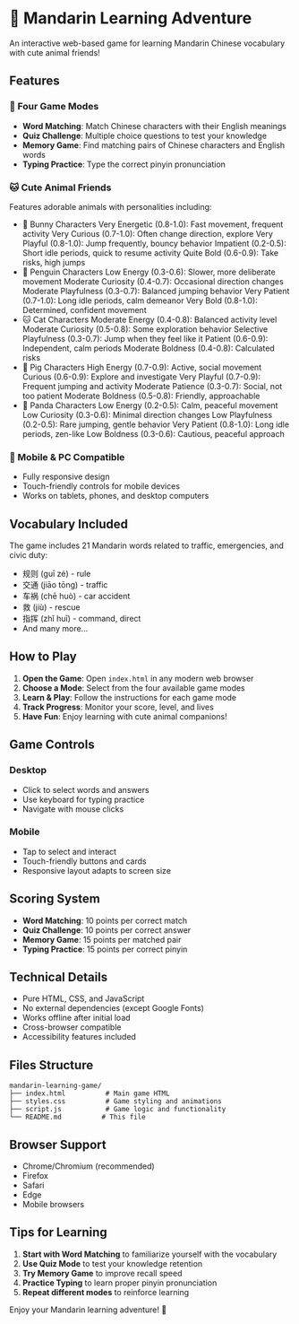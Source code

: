 # 🐾 Mandarin Learning Adventure

An interactive web-based game for learning Mandarin Chinese vocabulary with cute animal friends!

## Features

### 🎯 Four Game Modes
- **Word Matching**: Match Chinese characters with their English meanings
- **Quiz Challenge**: Multiple choice questions to test your knowledge
- **Memory Game**: Find matching pairs of Chinese characters and English words
- **Typing Practice**: Type the correct pinyin pronunciation

### 🐱 Cute Animal Friends
Features adorable animals with personalities including:
- 🐰 Bunny Characters
Very Energetic (0.8-1.0): Fast movement, frequent activity
Very Curious (0.7-1.0): Often change direction, explore
Very Playful (0.8-1.0): Jump frequently, bouncy behavior
Impatient (0.2-0.5): Short idle periods, quick to resume activity
Quite Bold (0.6-0.9): Take risks, high jumps
- 🐧 Penguin Characters
Low Energy (0.3-0.6): Slower, more deliberate movement
Moderate Curiosity (0.4-0.7): Occasional direction changes
Moderate Playfulness (0.3-0.7): Balanced jumping behavior
Very Patient (0.7-1.0): Long idle periods, calm demeanor
Very Bold (0.8-1.0): Determined, confident movement
- 🐱 Cat Characters
Moderate Energy (0.4-0.8): Balanced activity level
Moderate Curiosity (0.5-0.8): Some exploration behavior
Selective Playfulness (0.3-0.7): Jump when they feel like it
Patient (0.6-0.9): Independent, calm periods
Moderate Boldness (0.4-0.8): Calculated risks
- 🐷 Pig Characters
High Energy (0.7-0.9): Active, social movement
Curious (0.6-0.9): Explore and investigate
Very Playful (0.7-0.9): Frequent jumping and activity
Moderate Patience (0.3-0.7): Social, not too patient
Moderate Boldness (0.5-0.8): Friendly, approachable
- 🐼 Panda Characters
Low Energy (0.2-0.5): Calm, peaceful movement
Low Curiosity (0.3-0.6): Minimal direction changes
Low Playfulness (0.2-0.5): Rare jumping, gentle behavior
Very Patient (0.8-1.0): Long idle periods, zen-like
Low Boldness (0.3-0.6): Cautious, peaceful approach

### 📱 Mobile & PC Compatible
- Fully responsive design
- Touch-friendly controls for mobile devices
- Works on tablets, phones, and desktop computers

## Vocabulary Included

The game includes 21 Mandarin words related to traffic, emergencies, and civic duty:

- 规则 (guī zé) - rule
- 交通 (jiāo tōng) - traffic
- 车祸 (chē huò) - car accident
- 救 (jiù) - rescue
- 指挥 (zhǐ huī) - command, direct
- And many more...

## How to Play

1. **Open the Game**: Open `index.html` in any modern web browser
2. **Choose a Mode**: Select from the four available game modes
3. **Learn & Play**: Follow the instructions for each game mode
4. **Track Progress**: Monitor your score, level, and lives
5. **Have Fun**: Enjoy learning with cute animal companions!

## Game Controls

### Desktop
- Click to select words and answers
- Use keyboard for typing practice
- Navigate with mouse clicks

### Mobile
- Tap to select and interact
- Touch-friendly buttons and cards
- Responsive layout adapts to screen size

## Scoring System

- **Word Matching**: 10 points per correct match
- **Quiz Challenge**: 10 points per correct answer
- **Memory Game**: 15 points per matched pair
- **Typing Practice**: 15 points per correct pinyin

## Technical Details

- Pure HTML, CSS, and JavaScript
- No external dependencies (except Google Fonts)
- Works offline after initial load
- Cross-browser compatible
- Accessibility features included

## Files Structure

```
mandarin-learning-game/
├── index.html          # Main game HTML
├── styles.css          # Game styling and animations
├── script.js           # Game logic and functionality
└── README.md          # This file
```

## Browser Support

- Chrome/Chromium (recommended)
- Firefox
- Safari
- Edge
- Mobile browsers

## Tips for Learning

1. **Start with Word Matching** to familiarize yourself with the vocabulary
2. **Use Quiz Mode** to test your knowledge retention
3. **Try Memory Game** to improve recall speed
4. **Practice Typing** to learn proper pinyin pronunciation
5. **Repeat different modes** to reinforce learning

Enjoy your Mandarin learning adventure! 🎉

